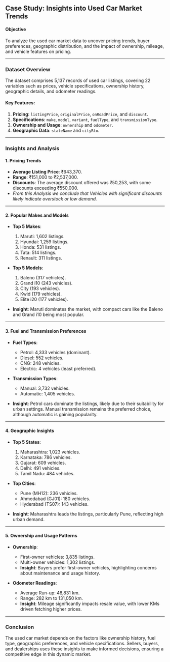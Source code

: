 ## Case Study: **Insights into Used Car Market Trends**

#### **Objective**
To analyze the used car market data to uncover pricing trends, buyer preferences, geographic distribution, and the impact of ownership, mileage, and vehicle features on pricing.

---

### **Dataset Overview**
The dataset comprises 5,137 records of used car listings, covering 22 variables such as prices, vehicle specifications, ownership history, geographic details, and odometer readings.

#### Key Features:
1. **Pricing**: `listingPrice`, `originalPrice`, `onRoadPrice`, and `discount`.
2. **Specifications**: `make`, `model`, `variant`, `fuelType`, and `transmissionType`.
3. **Ownership and Usage**: `ownership` and `odometer`.
4. **Geographic Data**: `stateName` and `cityRto`.

---

### **Insights and Analysis**

#### **1. Pricing Trends**
- **Average Listing Price**: ₹643,370.
- **Range**: ₹151,000 to ₹2,537,000.
- **Discounts**: The average discount offered was ₹50,253, with some discounts exceeding ₹550,000.
- *From this Analysis we conclude that Vehicles with significant discounts likely indicate overstock or low demand.*

---

#### **2. Popular Makes and Models**
- **Top 5 Makes**:  
  1. Maruti: 1,602 listings.  
  2. Hyundai: 1,259 listings.  
  3. Honda: 531 listings.  
  4. Tata: 514 listings.  
  5. Renault: 311 listings.

- **Top 5 Models**:  
  1. Baleno (317 vehicles).  
  2. Grand i10 (243 vehicles).  
  3. City (193 vehicles).  
  4. Kwid (179 vehicles).  
  5. Elite i20 (177 vehicles).

- **Insight**: Maruti dominates the market, with compact cars like the Baleno and Grand i10 being most popular.

---

#### **3. Fuel and Transmission Preferences**
- **Fuel Types**:  
  - Petrol: 4,333 vehicles (dominant).  
  - Diesel: 552 vehicles.  
  - CNG: 248 vehicles.  
  - Electric: 4 vehicles (least preferred).  

- **Transmission Types**:  
  - Manual: 3,732 vehicles.  
  - Automatic: 1,405 vehicles.  

- **Insight**: Petrol cars dominate the listings, likely due to their suitability for urban settings. Manual transmission remains the preferred choice, although automatic is gaining popularity.

---

#### **4. Geographic Insights**
- **Top 5 States**:
  1. Maharashtra: 1,023 vehicles.  
  2. Karnataka: 786 vehicles.  
  3. Gujarat: 609 vehicles.  
  4. Delhi: 491 vehicles.  
  5. Tamil Nadu: 484 vehicles.

- **Top Cities**:
  - Pune (MH12): 236 vehicles.  
  - Ahmedabad (GJ01): 180 vehicles.  
  - Hyderabad (TS07): 143 vehicles.  

- **Insight**: Maharashtra leads the listings, particularly Pune, reflecting high urban demand.

---

#### **5. Ownership and Usage Patterns**
- **Ownership**:
  - First-owner vehicles: 3,835 listings.  
  - Multi-owner vehicles: 1,302 listings.  
  - **Insight**: Buyers prefer first-owner vehicles, highlighting concerns about maintenance and usage history.

- **Odometer Readings**:
  - Average Run-up: 48,831 km.  
  - Range: 282 km to 131,050 km.  
  - **Insight**: Mileage significantly impacts resale value, with lower KMs driven fetching higher prices.

---

### **Conclusion**
The used car market depends on the factors like ownership history, fuel type, geographic preferences, and vehicle specifications. Sellers, buyers, and dealerships uses these insights to make informed decisions, ensuring a competitive edge in this dynamic market.
